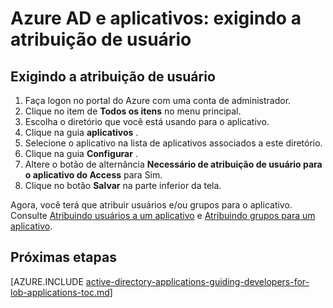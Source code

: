 <properties
    pageTitle="Azure AD e aplicativos: exigindo a atribuição de usuário | Microsoft Azure"
    description="Como solicitar a atribuição de usuário para aplicativos do Azure."
    services="active-directory"
    documentationCenter=""
    authors="IHenkel"
    manager="femila"
    editor=""/>

<tags
    ms.service="active-directory"
    ms.workload="identity"
    ms.tgt_pltfrm="na"
    ms.devlang="na"
    ms.topic="article"
    ms.date="10/09/2015"
    ms.author="inhenk"/>

# <a name="azure-ad-and-applications-requiring-user-assignment"></a>Azure AD e aplicativos: exigindo a atribuição de usuário

## <a name="requiring-user-assignment"></a>Exigindo a atribuição de usuário
1. Faça logon no portal do Azure com uma conta de administrador.
2. Clique no item de **Todos os itens** no menu principal.
3. Escolha o diretório que você está usando para o aplicativo.
4. Clique na guia **aplicativos** .
5. Selecione o aplicativo na lista de aplicativos associados a este diretório.
6. Clique na guia **Configurar** .
7. Altere o botão de alternância **Necessário de atribuição de usuário para o aplicativo do Access** para Sim.
8. Clique no botão **Salvar** na parte inferior da tela.

Agora, você terá que atribuir usuários e/ou grupos para o aplicativo. Consulte [Atribuindo usuários a um aplicativo](active-directory-applications-guiding-developers-assigning-users.md) e [Atribuindo grupos para um aplicativo](active-directory-applications-guiding-developers-assigning-groups.md).

## <a name="next-steps"></a>Próximas etapas
[AZURE.INCLUDE [active-directory-applications-guiding-developers-for-lob-applications-toc.md](../../includes/active-directory-applications-guiding-developers-for-lob-applications-toc.md)]

